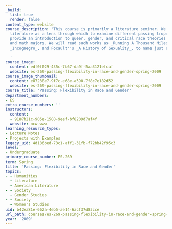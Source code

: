 ```yaml
---
_build:
  list: true
  render: false
content_type: website
course_description: 'This course is primarily a literature seminar. We will use American
  literature as a lens through which to examine different passing tropes. It will
  provide an introduction to queer, gender, and critical race theories for science
  and math majors. We will read such works as _Running A Thousand Miles for Freedom_,
  _Incognegro_, and Focault''s _A History of Sexuality_, to name just a few.

  '
course_image:
  content: edf0f029-435c-7b67-da9f-5aa3121efcaf
  website: es-269-passing-flexibility-in-race-and-gender-spring-2009
course_image_thumbnail:
  content: e87238e7-9f7c-e68e-a590-7f8c7e182d52
  website: es-269-passing-flexibility-in-race-and-gender-spring-2009
course_title: 'Passing: Flexibility in Race and Gender'
department_numbers:
- ES
extra_course_numbers: ''
instructors:
  content:
  - 9187b21c-905e-1588-9eef-bf8209d7af4f
  website: ocw-www
learning_resource_types:
- Lecture Notes
- Projects with Examples
legacy_uid: 4d186bed-73c1-aff1-31fb-f72bb42f95c3
level:
- Undergraduate
primary_course_number: ES.269
term: Spring
title: 'Passing: Flexibility in Race and Gender'
topics:
- - Humanities
  - Literature
  - American Literature
- - Society
  - Gender Studies
- - Society
  - Women's Studies
uid: b42ea81e-662a-4eb5-ae14-6acf37d83cce
url_path: courses/es-269-passing-flexibility-in-race-and-gender-spring-2009
year: '2009'
---
```

